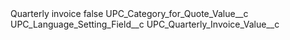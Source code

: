 <?xml version="1.0" encoding="UTF-8"?>
<CustomMetadata xmlns="http://soap.sforce.com/2006/04/metadata" xmlns:xsi="http://www.w3.org/2001/XMLSchema-instance" xmlns:xsd="http://www.w3.org/2001/XMLSchema">
    <label>Quarterly invoice</label>
    <protected>false</protected>
    <values>
        <field>UPC_Category_for_Quote_Value__c</field>
        <value xsi:nil="true"/>
    </values>
    <values>
        <field>UPC_Language_Setting_Field__c</field>
        <value xsi:type="xsd:string">UPC_Quarterly_Invoice_Value__c</value>
    </values>
</CustomMetadata>
